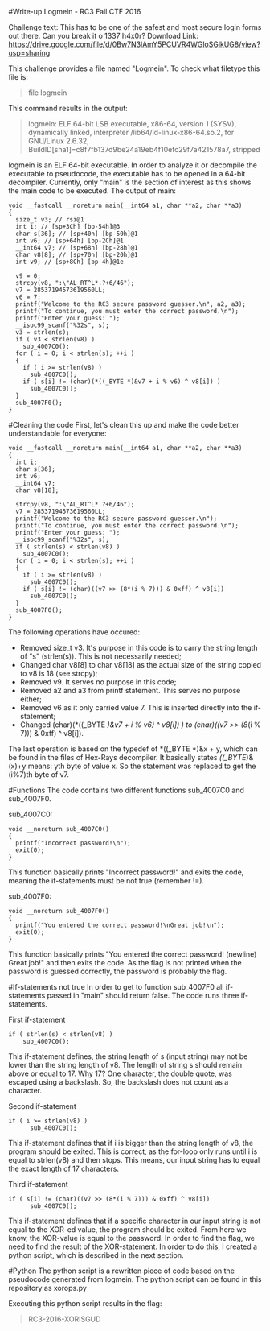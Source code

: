 #Write-up Logmein - RC3 Fall CTF 2016

Challenge text:
This has to be one of the safest and most secure login forms out there. Can you break it o 1337 h4x0r?
Download Link: https://drive.google.com/file/d/0Bw7N3lAmY5PCUVR4WGloSGlkUG8/view?usp=sharing

This challenge provides a file named "Logmein". To check what filetype this file is:
> file logmein

This command results in the output:
> logmein: ELF 64-bit LSB executable, x86-64, version 1 (SYSV), dynamically linked, interpreter /lib64/ld-linux-x86-64.so.2, for GNU/Linux 2.6.32, BuildID[sha1]=c8f7fb137d9be24a19eb4f10efc29f7a421578a7, stripped

logmein is an ELF 64-bit executable. In order to analyze it or decompile the executable to pseudocode, the executable has to be opened in a 64-bit decompiler.
Currently, only "main" is the section of interest as this shows the main code to be executed. The output of main:

```
void __fastcall __noreturn main(__int64 a1, char **a2, char **a3)
{ 
  size_t v3; // rsi@1
  int i; // [sp+3Ch] [bp-54h]@3 
  char s[36]; // [sp+40h] [bp-50h]@1
  int v6; // [sp+64h] [bp-2Ch]@1 
  __int64 v7; // [sp+68h] [bp-28h]@1 
  char v8[8]; // [sp+70h] [bp-20h]@1 
  int v9; // [sp+8Ch] [bp-4h]@1e 

  v9 = 0;
  strcpy(v8, ":\"AL_RT^L*.?+6/46");
  v7 = 28537194573619560LL;
  v6 = 7;
  printf("Welcome to the RC3 secure password guesser.\n", a2, a3);
  printf("To continue, you must enter the correct password.\n");
  printf("Enter your guess: "); 
  __isoc99_scanf("%32s", s);
  v3 = strlen(s);
  if ( v3 < strlen(v8) )
    sub_4007C0();
  for ( i = 0; i < strlen(s); ++i ) 
  { 
    if ( i >= strlen(v8) )
      sub_4007C0();
    if ( s[i] != (char)(*((_BYTE *)&v7 + i % v6) ^ v8[i]) )
      sub_4007C0();
  } 
  sub_4007F0();
} 

```

#Cleaning the code
First, let's clean this up and make the code better understandable for everyone:

```
void __fastcall __noreturn main(__int64 a1, char **a2, char **a3)
{ 
  int i; 
  char s[36];
  int v6; 
  __int64 v7; 
  char v8[18]; 

  strcpy(v8, ":\"AL_RT^L*.?+6/46");
  v7 = 28537194573619560LL;
  printf("Welcome to the RC3 secure password guesser.\n");
  printf("To continue, you must enter the correct password.\n");
  printf("Enter your guess: "); 
  __isoc99_scanf("%32s", s);
  if ( strlen(s) < strlen(v8) )
    sub_4007C0();
  for ( i = 0; i < strlen(s); ++i ) 
  { 
    if ( i >= strlen(v8) )
      sub_4007C0();
    if ( s[i] != (char)((v7 >> (8*(i % 7))) & 0xff) ^ v8[i])
      sub_4007C0();
  } 
  sub_4007F0();
} 
```

The following operations have occured:
* Removed size_t v3. It's purpose in this code is to carry the string length of "s" (strlen(s)). This is not necessarily needed;
* Changed char v8[8] to char v8[18] as the actual size of the string copied to v8 is 18 (see strcpy);
* Removed v9. It serves no purpose in this code;
* Removed a2 and a3 from printf statement. This serves no purpose either;
* Removed v6 as it only carried value 7. This is inserted directly into the if-statement;
* Changed (char)(*((_BYTE *)&v7 + i % v6) ^ v8[i]) ) to (char)((v7 >> (8*(i % 7))) & 0xff) ^ v8[i]).

The last operation is based on the typedef of *((_BYTE *)&x + y, which can be found in the files of Hex-Rays decompiler.
It basically states *((_BYTE*)&(x)+y means: yth byte of value x. So the statement was replaced to get the (i%7)th byte of v7.

#Functions
The code contains two different functions sub_4007C0 and sub_4007F0.

sub_4007C0:
```
void __noreturn sub_4007C0()
{
  printf("Incorrect password!\n");
  exit(0);
}
```

This function basically prints "Incorrect password!" and exits the code, meaning the if-statements must be not true (remember !=).

sub_4007F0:
```
void __noreturn sub_4007F0()
{
  printf("You entered the correct password!\nGreat job!\n");
  exit(0);
}
```

This function basically prints "You entered the correct password! (newline) Great job!" and then exits the code. As the flag is not printed when the password is guessed correctly, the password is probably the flag.

#If-statements not true
In order to get to function sub_4007F0 all if-statements passed in "main" should return false. The code runs three if-statements.

First if-statement
```
if ( strlen(s) < strlen(v8) )
    sub_4007C0();
```

This if-statement defines, the string length of s (input string) may not be lower than the string length of v8.
The length of string s should remain above or equal to 17. Why 17? One character, the double quote, was escaped using a backslash. So, the backslash does not count as a character.

Second if-statement
```
if ( i >= strlen(v8) )
      sub_4007C0();
```

This if-statement defines that if i is bigger than the string length of v8, the program should be exited. This is correct, as the for-loop only runs until i is equal to strlen(v8) and then stops.
This means, our input string has to equal the exact length of 17 characters.

Third if-statement
```
if ( s[i] != (char)((v7 >> (8*(i % 7))) & 0xff) ^ v8[i])
      sub_4007C0();
```

This if-statement defines that if a specific character in our input string is not equal to the XOR-ed value, the program should be exited.
From here we know, the XOR-value is equal to the password. In order to find the flag, we need to find the result of the XOR-statement.
In order to do this, I created a python script, which is described in the next section.

#Python
The python script is a rewritten piece of code based on the pseudocode generated from logmein. The python script can be found in this repository as xorops.py

Executing this python script results in the flag:
> RC3-2016-XORISGUD 
